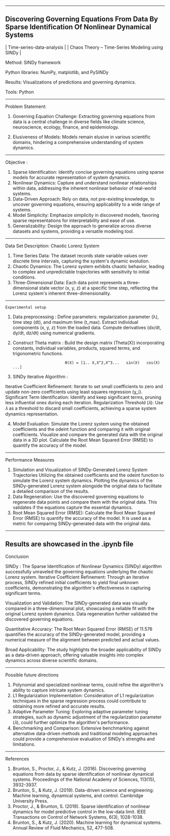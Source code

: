 ----------------------------------------------------------------------------------------------------------------------------------------------------------------------------------------
 Discovering Governing Equations From Data By Sparse Identification Of Nonlinear Dynamical Systems
----------------------------------------------------------------------------------------------------------------------------------------------------------------------------------------  
|  Time-series-data-analysis                       |
|  Chaos Theory – Time-Series Modeling using SINDy |
  
  Method: SINDy framework

  Python libraries: NumPy, matplotlib, and PySINDy

  Results: Visualizations of predictions and governing dynamics.

   Tools: Python

-----------------------------------------------------------------------------------------------------------------------------------------------------------------------------------------
  Problem Statement: 

1. Governing Equation Challenge: Extracting governing equations from data is a central challenge in diverse fields like climate science, neuroscience, ecology, finance, and epidemiology.

2. Elusiveness of Models: Models remain elusive in various scientific domains, hindering a comprehensive understanding of system dynamics.

-----------------------------------------------------------------------------------------------------------------------------------------------------------------------------------------
  Objective :

1. Sparse Identification: Identify concise governing equations using sparse models for accurate representation of system dynamics.
2. Nonlinear Dynamics: Capture and understand nonlinear relationships within data, addressing the inherent nonlinear behavior of real-world systems.
3. Data-Driven Approach: Rely on data, not pre-existing knowledge, to uncover governing equations, ensuring applicability to a wide range of systems.
4. Model Simplicity: Emphasize simplicity in discovered models, favoring sparse representations for interpretability and ease of use.
5. Generalizability: Design the approach to generalize across diverse datasets and systems, providing a versatile modeling tool.

-----------------------------------------------------------------------------------------------------------------------------------------------------------------------------------------

   Data Set Description: Chaotic Lorenz System

1. Time Series Data: The dataset records state variable values over discrete time intervals, capturing the system's dynamic evolution.
2. Chaotic Dynamics: The Lorenz system exhibits chaotic behavior, leading to complex and unpredictable trajectories with sensitivity to initial conditions.
3. Three-Dimensional Data: Each data point represents a three-dimensional state vector (x, y, z) at a specific time step, reflecting the Lorenz system's inherent three-dimensionality.

-----------------------------------------------------------------------------------------------------------------------------------------------------------------------------------------
    Experimental setup

1. Data preprocessing : 
  Define parameters:  regularization parameter (λ), time step (dt), and maximum time (t_max).
  Extract individual components (x, y, z) from the loaded data.
  Compute derivatives (dx/dt, dy/dt, dz/dt) using numerical gradients.

2. Construct Theta matrix :
  Build the design matrix (Theta(X)) incorporating constants, individual variables, products, squared terms, and trigonometric functions.

                              Θ(X) = [1.. X,X^2,X^3...   sin(X)   cos(X)   ...]

3. SINDy iterative Algorithm :

Iterative Coefficient Refinement: Iterate to set small coefficients to zero and update non-zero coefficients using least squares regression (χ_i).
Significant Term Identification: Identify and keep significant terms, pruning less influential ones during each iteration.
Regularization Threshold (𝜆): Use 𝜆 as a threshold to discard small coefficients, achieving a sparse system dynamics representation.

4. Model Evaluation: 
Simulate the Lorenz system using the obtained coefficients and the odeint function and comparing it with original coefficients.
Visualize and compare the generated data with the original data in a 3D plot.
Calculate the Root Mean Squared Error (RMSE) to quantify the accuracy of the model.
-----------------------------------------------------------------------------------------------------------------------------------------------------------------------------------------
 
  
  Performance Measures

1. Simulation and Visualization of SINDy-Generated Lorenz System Trajectories
    Utilizing the obtained coefficients and the odeint function to simulate the Lorenz system dynamics.
    Plotting the dynamics of the SINDy-generated Lorenz system alongside the original data to facilitate a detailed comparison of the results.
2. Data Regeneration: 
   Use the discovered governing equations to regenerate data points and compare them with the original data. This validates if the equations capture the essential dynamics.
3. Root Mean Squared Error (RMSE):
   Calculate the Root Mean Squared Error (RMSE) to quantify the accuracy of the model.
   It is used  as a metric for comparing SINDy-generated data with the original data.
-----------------------------------------------------------------------------------------------------------------------------------------------------------------------------------------
Results are showcased in the .ipynb file
-----------------------------------------------------------------------------------------------------------------------------------------------------------------------------------------

  Conclusion 
  
SINDy : The Sparse Identification of Nonlinear Dynamics (SINDy) algorithm successfully unraveled the governing equations underlying the chaotic Lorenz system.
Iterative Coefficient Refinement: Through an iterative process, SINDy refined initial coefficients to yield final unknown coefficients, demonstrating the algorithm's effectiveness in capturing significant terms.

Visualization and Validation: The SINDy-generated data was visually compared in a three-dimensional plot, showcasing a reliable fit with the original Lorenz system dynamics. Data regeneration further validated the discovered governing equations.

Quantitative Accuracy: The Root Mean Squared Error (RMSE) of 11.576 quantifies the accuracy of the SINDy-generated model, providing a numerical measure of the alignment between predicted and actual values.

Broad Applicability: The study highlights the broader applicability of SINDy as a data-driven approach, offering valuable insights into complex dynamics across diverse scientific domains.

-----------------------------------------------------------------------------------------------------------------------------------------------------------------------------------------
Possible future directions

1. Polynomial and specialized nonlinear terms, could refine the algorithm's ability to capture intricate system dynamics.
2. L1 Regularization Implementation: Consideration of L1 regularization techniques in the sparse regression process could contribute to obtaining more refined and accurate results. 
3. Adaptive Parameter Tuning: Exploring adaptive parameter tuning strategies, such as dynamic adjustment of the regularization parameter (𝜆), could further optimize the algorithm's 
   performance. 
4. Benchmarking and Comparison: Extensive benchmarking against alternative data-driven methods and traditional modeling approaches could provide a comprehensive evaluation of SINDy's 
    strengths and limitations.
-----------------------------------------------------------------------------------------------------------------------------------------------------------------------------------------
   References
   
1. Brunton, S., Proctor, J., & Kutz, J. (2016). Discovering governing equations from data by sparse identification of nonlinear dynamical systems. Proceedings of the National Academy 
    of  Sciences, 113(15), 3932-3937.
2. Brunton, S., & Kutz, J. (2019). Data-driven science and engineering: Machine learning, dynamical systems, and control. Cambridge University Press.
3. Proctor, J., & Brunton, S. (2019). Sparse identification of nonlinear dynamics for model predictive control in the low-data limit. IEEE Transactions on Control of Network Systems,  6(3), 1028-1038.
4. Brunton, S., & Kutz, J. (2020). Machine learning for dynamical systems. Annual Review of Fluid Mechanics, 52, 477-508. 


